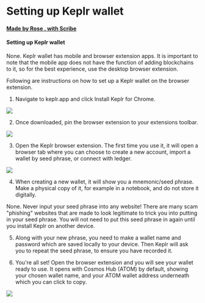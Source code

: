 # Setting up Keplr wallet
#### [Made by Rose . with Scribe](https://scribehow.com/shared/Setting_up_Keplr_wallet__HVlwWBwYStebugbxzDCBdQ)


#### Setting up Keplr wallet

None. Keplr wallet has mobile and browser extension apps. It is important to note that the mobile app does not have the function of adding blockchains to it, so for the best experience, use the desktop browser extension.

Following are instructions on how to set up a Keplr wallet on the browser extension.

1. Navigate to keplr.app and click Install Keplr for Chrome.

![](https://image.scribehow-prod.com/YPBXaZGqvaGlwvmsHMCvDxOSZ2rtt9tJrNO-CzRgRNU/zoom:0.8575803981623277/enlarge:true/crop:1306:735:nowe:0:401/wm:0.8:nowe:276:379:0.08928571428571429/aHR0cHM6Ly9jb2xvbnktcmVjb3JkZXIuczMuYW1hem9uYXdzLmNvbS9maWxlcy8yMDIyLTA3LTAzL2M4MjJjNmNkLTM3OWEtNDMxNS1iNmU1LTI0MGM1NGRkOWUzNi91c2VyX2Nyb3BwZWRfc2NyZWVuc2hvdC5qcGVn)

2. Once downloaded, pin the browser extension to your extensions toolbar.

![](https://image.scribehow-prod.com/XqsNEB3zpQILV-FjS0wrZj17FiYkuhKk-bvhoemfIcI/zoom:2.0/enlarge:true/crop:560:316:nowe:0:0/wm:0:nowe:534:290:0.08928571428571429/aHR0cHM6Ly9jb2xvbnktcmVjb3JkZXIuczMuYW1hem9uYXdzLmNvbS9maWxlcy8yMDIyLTA3LTAzL2ZlODVjZTJjLWUzNzAtNDkxZS05YTM4LWRhN2FjYjU0OTJkNC9zY3JlZW5zaG90LnBuZw)

3. Open the Keplr browser extension. The first time you use it, it will open a browser tab where you can choose to create a new account, import a wallet by seed phrase, or connect with ledger.

![](https://image.scribehow-prod.com/LIgJJ54TpaFv1hAiJm_6KHmiyxzSB795lNnyVidJSJ8/zoom:1.5013404825737264/enlarge:true/crop:746:420:nowe:575:412/wm:0:nowe:535:289:0.08928571428571429/aHR0cHM6Ly9jb2xvbnktcmVjb3JkZXIuczMuYW1hem9uYXdzLmNvbS9maWxlcy8yMDIyLTA3LTAzLzMwOGNkZGM5LTU5N2YtNDlkZS05YTVmLTVmOGJkYmI1M2VhZi91c2VyX2Nyb3BwZWRfc2NyZWVuc2hvdC5qcGVn)

4. When creating a new wallet, it will show you a mnemonic/seed phrase. Make a physical copy of it, for example in a notebook, and do not store it digitally.

None. Never input your seed phrase into any website! There are many scam "phishing" websites that are made to look legitimate to trick you into putting in your seed phrase. You will not need to put this seed phrase in again until you install Keplr on another device.

5. Along with your new phrase, you need to make a wallet name and password which are saved locally to your device. Then Keplr will ask you to repeat the seed phrase, to ensure you have recorded it.

6. You're all set! Open the browser extension and you will see your wallet ready to use. It opens with Cosmos Hub (ATOM) by default, showing your chosen wallet name, and your ATOM wallet address underneath which you can click to copy.

![](https://image.scribehow-prod.com/DrCG235FNfXui-hAzE5vVO-TpQkFDmo8Nvc5wBzfRfE/zoom:1.5013404825737264/enlarge:true/crop:746:420:nowe:833:497/wm:0:nowe:534:289:0.08928571428571429/aHR0cHM6Ly9jb2xvbnktcmVjb3JkZXIuczMuYW1hem9uYXdzLmNvbS9maWxlcy8yMDIyLTA3LTAzLzE5NzlhZDI0LTU0ODAtNDlmOC05ZmFiLTM2ODNlOTEyNmFkNS91c2VyX2Nyb3BwZWRfc2NyZWVuc2hvdC5qcGVn)
